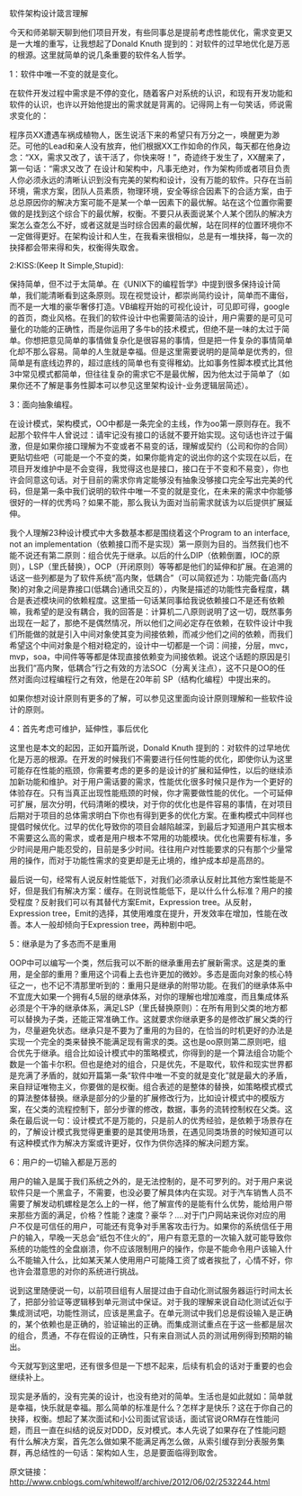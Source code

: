
软件架构设计箴言理解

今天和师弟聊天聊到他们项目开发，有些同事总是提前考虑性能优化，需求变更又是一大堆的重写，让我想起了Donald Knuth 提到的：对软件的过早地优化是万恶的根源。这里就简单的说几条重要的软件名人哲学。

1：软件中唯一不变的就是变化。

在软件开发过程中需求是不停的变化，随着客户对系统的认识，和现有开发功能和软件的认识，也许以开始他提出的需求就是背离的。记得网上有一句笑话，师说需求变化的：

程序员XX遭遇车祸成植物人，医生说活下来的希望只有万分之一，唤醒更为渺茫。可他的Lead和亲人没有放弃，他们根据XX工作如命的作风，每天都在他身边念：“XX，需求又改了，该干活了，你快来呀！”，奇迹终于发生了，XX醒来了，第一句话：“需求又改了
在设计和架构中，凡事无绝对，作为架构师或者项目负责人你必须永远的清晰认识到没有完美的架构和设计，没有万能的软件。只存在当前环境，需求方案，团队人员素质，物理环境，安全等综合因素下的合适方案，由于总总原因你的解决方案可能不是某一个单一因素下的最优解。站在这个位置你需要做的是找到这个综合下的最优解，权衡。不要只从表面说某个人某个团队的解决方案怎么查怎么不好，或者这就是当时综合因素的最优解，站在同样的位置环境你不一定做得更好。在架构设计和人生，在我看来很相似，总是有一堆抉择，每一次的抉择都会带来得和失，权衡得失取舍。

2:KISS:(Keep It Simple,Stupid):

保持简单，但不过于太简单。在《UNIX下的编程哲学》中提到很多保持设计简单，我们能清晰看到这条原则。现在视觉设计，都崇尚简约设计，简单而不庸俗，而不是一大堆的豪华奢侈打造。VB编程开始的可视化设计，可见即可得，google的首页，商业风格。在我们的软件设计中也需要简洁的设计，用户需要的是可见可量化的功能的正确性，而是你运用了多牛b的技术模式，但绝不是一味的太过于简单。你想把意见简单的事情做复杂化是很容易的事情，但是把一件复杂的事情简单化却不那么容易。简单的人生就是幸福。但是这里需要说明的是简单是优秀的，但简单是有底线边界的，超过底线的简单也有变得稚幼。比如事务性脚本模式比其他3中常见模式都简单，但往往复杂的需求它不是最优解，因为他太过于简单了（如果你还不了解是事务性脚本可以参见这里架构设计-业务逻辑层简述）。

3：面向抽象编程。

在设计模式，架构模式，OO中都是一条完全的主线，作为oo第一原则存在。我不起那个软件牛人曾说过：请牢记没有接口的话就不要开始实现。这句话也许过于偏激，但是如果你接口理解为不变或者不易变的话，理解或契约（公司和你的合同）更贴切些吧（可能是一个不变的类，如果你能肯定的说出你的这个实现在以后，在项目开发维护中是不会变得，我觉得这也是接口，接口在于不变和不易变），你也许会同意这句话。对于目前的需求你肯定能够没有抽象没够接口完全写出完美的代码，但是第一条中我们说明的软件中唯一不变的就是变化，在未来的需求中你能够很好的一样的优秀吗？如果不能，那么我认为面对当前需求就该为以后提供扩展延伸。

我个人理解23种设计模式中大多数基本都是围绕着这个Program to an interface, not an implementation（依赖接口而不是实现）第一原则为目的。当然我们也不能不说还有第二原则：组合优先于继承。以后的什么DIP（依赖倒置，IOC的原则），LSP（里氏替换），OCP（开闭原则）等等都是他们的延伸和扩展。在追溯的话这一些列都是为了软件系统“高内聚，低耦合”（可以简叙述为：功能完备(高内聚)的对象之间是靠接口(低耦合)通讯交互的），内聚是描述的功能性完备程度，耦合是表述模块间的依赖程度。这里插一句话某同事给我说依赖接口不是还有依赖嘛，我希望的是没有耦合，我的回答是：计算机二八原则说明了这一切，既然事务出现在一起了，那绝不是偶然情况，所以他们之间必定存在依赖，在软件设计中我们所能做的就是引入中间对象使其变为间接依赖，而减少他们之间的依赖，而我们希望这个中间对象是个相对稳定的，设计中一切都是一个词：间接，分层，mvc，mvp，soa，中间件等等都是体现直接依赖变为间接依赖。说这个话题的原因是引出我们“高内聚，低耦合”行之有效的方法SOC（分离关注点），这不只是OO的任然对面向过程编程行之有效，他是在20年前 SP（结构化编程）中提出来的。

如果你想对设计原则有更多的了解，可以参见这里面向设计原则理解和一些软件设计的原则。

4：首先考虑可维护，延伸性，事后优化

这里也是本文的起因，正如开篇所说，Donald Knuth 提到的：对软件的过早地优化是万恶的根源。在开发的时候我们不需要进行任何性能的优化，即使你认为这里可能存在性能的瓶颈，你需要考虑的更多的是设计的扩展和延伸性，以后的继续添加新功能和维护。对于用户需话要的需求，性能优化很多时候只是作为一个更好的体验存在。只有当真正出现性能瓶颈的时候，你才需要做性能的优化。一个可延伸可扩展，层次分明，代码清晰的模块，对于你的优化也是件容易的事情，在对项目后期对于项目的总体需求明白下你也有得到更多的优化方案。在重构模式中同样也提倡时候优化。过早的优化导致你的项目会越陷越深，到最后才知道用户其实根本不需要这么高的需求，或者是用户根本不常用的功能模块。优化也需要有标准，多少时间是用户能忍受的，目前是多少时间。往往用户对性能要求的只有那个少量常用的操作，而对于功能性需求的变更却是无止境的，维护成本却是高昂的。

最后说一句，经常有人说反射性能低下，对我们必须承认反射比其他方案性能是不好，但是我们有解决方案：缓存。在则说性能低下，是以什么什么标准？用户的接受程度？反射我们可以有其替代方案Emit，Expression tree。从反射，Expression tree，Emit的选择，其使用难度在提升，开发效率在增加，性能在改善。本人一般却倾向于Expression tree，两种剧中吧。

5：继承是为了多态而不是重用

OOP中可以编写一个类，然后我可以不断的继承重用去扩展新需求。这是类的重用，是全部的重用？重用这个词看上去也许更加的微妙。多态是面向对象的核心特征之一，也不记不清那里听到的：重用只是继承的附带功能。在我们的继承体系中不宜庞大如果一个拥有4,5层的继承体系，对你的理解也增加难度，而且集成体系必须是个干净的继承体系，满足LSP（里氏替换原则）：在所有用到父类的地方都可以替换为子类，还能正常准确工作。这就要求你继承更多的是修改扩展父类的行为，尽量避免状态。继承只是不要为了重用的为目的，在恰当的时机更好的办法是实现一个完全的类来替换不能满足现有需求的类。这也是oo原则第二原则吧，组合优先于继承。组合比如设计模式中的策略模式，你得到的是一个算法组合功能个数是一个笛卡尔积。但也是绝对的组合，只是优先，不是取代，软件和现实世界都是充满了矛盾的，就如开篇第一条“软件中唯一不变的就是变化”就是最大的矛盾，来自辩证唯物主义，你要做的是权衡。组合表述的是整体的替换，如策略模式模式的算法整体替换。继承是部分的少量的扩展修改行为，比如设计模式中的模版方案，在父类的流程控制下，部分步骤的修改，数据，事务的流转控制权在父类。这条在最后说一句：设计模式不是万能的，只是前人的优秀经验，是依赖于场景存在的，了解设计模式我觉得更重要的是其使用场景，在遇见同类场景的时候知道可以有这种模式作为解决方案或许更好，仅作为供你选择的解决问题方案。

6：用户的一切输入都是万恶的

用户的输入是属于我们系统之外的，是无法控制的，是不可罗列的。对于用户来说软件只是一个黑盒子，不需要，也没必要了解具体内在实现。对于汽车销售人员不需要了解发动机螺栓是怎么上的一样，他了解宣传的是能有什么优势，能给用户带来那些方面的满足，价格？性能？速度？豪华？….对于门户网站来说你对应的用户不仅是可信任的用户，可能还有竞争对手黑客攻击行为。如果你的系统信任于用户的输入，早晚一天总会“纸包不住火的”，用户有意无意的一次输入就可能导致你系统的功能性的全盘崩溃，你不应该限制用户的操作，你是不能命令用户该输入什么不能输入什么，比如某天某人使用用户可能降工资了或者挨批了，心情不好，你也许会潜意思的对你的系统进行挑战。

说到这里随便说一句，以前项目组有人层提过由于自动化测试服务器运行时间太长了，把部分验证等逻辑移到单元测试中保证。对于我的理解来说自动化测试近似于集成测试吧，功能性测试，应该是黑盒子。在单元测试中我们总是假设输入是正确的，某个依赖也是正确的，验证输出的正确。而集成测试重点在于这一些都是层次的组合，贯通，不存在假设的正确性，只有来自测试人员的测试用例得到预期的输出。

今天就写到这里吧，还有很多但是一下想不起来，后续有机会的话对于重要的也会继续补上。

现实是矛盾的，没有完美的设计，也没有绝对的简单。生活也是如此就如：简单就是幸福，快乐就是幸福。那么简单的标准是什么？怎样才是快乐？这在于你自己的抉择，权衡。想起了某次面试和小公司面试官谈话，面试官说ORM存在性能问题，而且一直在纠结的说反对DDD，反对模式。本人先说了如果存在了性能问题有什么解决方案，首先怎么做如果不能满足再怎么做，从索引缓存到分表服务集群，再总结性的一句话：架构如人生，总是要面临得到取舍。


原文链接：http://www.cnblogs.com/whitewolf/archive/2012/06/02/2532244.html


